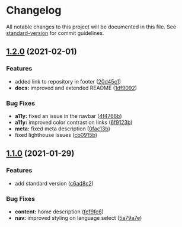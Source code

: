 # Changelog

All notable changes to this project will be documented in this file. See [standard-version](https://github.com/conventional-changelog/standard-version) for commit guidelines.

## [1.2.0](https://github.com/sos-school/sos-school/compare/v1.1.0...v1.2.0) (2021-02-01)


### Features

* added link to repository in footer ([20d45c1](https://github.com/sos-school/sos-school/commit/20d45c17ba75244b71b153dccc655af379339fab))
* **docs:** improved and extended README ([1df9092](https://github.com/sos-school/sos-school/commit/1df9092ccb7f4b2021a51a57e64fd17584d2faa7))


### Bug Fixes

* **a11y:** fixed an issue in the navbar ([4f4766b](https://github.com/sos-school/sos-school/commit/4f4766b6ebc25037bf402ccecd2930f73c73ae1c))
* **a11y:** improved color contrast on links ([6f9123b](https://github.com/sos-school/sos-school/commit/6f9123b19cb9abce2ae49948755f3633e49efa1b))
* **meta:** fixed meta description ([0fac13b](https://github.com/sos-school/sos-school/commit/0fac13b2de7c9ecdc96d26e7a1a39ace97d98e06))
* fixed lighthouse issues ([cb0915b](https://github.com/sos-school/sos-school/commit/cb0915b25dc24d0813dcfebb82e9db7693fb41f3))

## [1.1.0](https://github.com/sos-school/sos-school/compare/v1.0.0...v1.1.0) (2021-01-29)


### Features

* add standard version ([c6ad8c2](https://github.com/sos-school/sos-school/commit/c6ad8c27c19cc803d1cfe4fdef6cb738ec9776e6))


### Bug Fixes

* **content:** home description ([fef9fc6](https://github.com/sos-school/sos-school/commit/fef9fc6fa4941b31bc78ebd053283ae61d0e31f3))
* **nav:** improved styling on language select ([5a79a7e](https://github.com/sos-school/sos-school/commit/5a79a7e0f78839c70e5ee3e4fb8638a74d3022d4))
